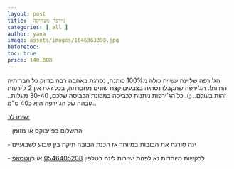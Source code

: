 ```yaml
---
layout: post
title:  ג׳ירפה מצחיקה
categories: [ all ]
author: yana
image: assets/images/1646363398.jpg
beforetoc: 
toc: true
price: 140.00₪
---
```

הג'ירפה של ינה עשויה כולה מ100% כותנה, נסרגת באהבה רבה בדיוק כל חברותיה החיות!. הג'ירפה שתקבלו נסרגה בצבעים קצת שונים מחברתה, בכל זאת אין 2 ג'ירפות זהות בעולם.. ;). כל הג'ירפות ניתנות לכביסה במכונת הכביסה שלכם, 30-40 מעלות.. גובהה של הג'ירפה הוא כ40 ס"מ.. <br>

<p><u>שימו לב:</u></p>
<p>- התשלום בפייבוקס או מזומן</p>
<p>- ינה סורגת את הבובות במיוחד אז הכנת הבובה תיקח בין שבוע לשבועיים<br></p>
<p>- לבקשות מיוחדות נא לפנות ישירות לינה בטלפון <a href="tel:0546405208" target="_blank">0546405208</a> או ב<a href="https://wa.me/972546405208?text=שלום, בקשר לג׳ירפה מצחיקה נראה מעניין מאוד" target="_blank">ווטסאפ</a></p>
